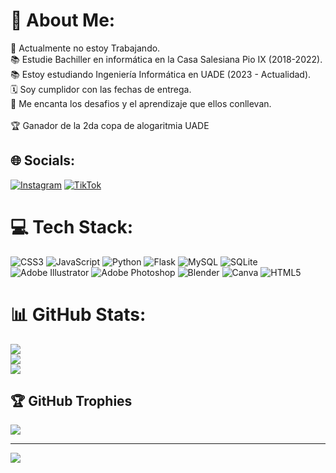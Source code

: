 # 💫 About Me:
💼 Actualmente no estoy Trabajando. <br>📚 Estudie Bachiller en informática en la Casa Salesiana Pio IX (2018-2022). <br>📚 Estoy estudiando Ingeniería Informática en UADE (2023 - Actualidad). <br>🗓 Soy cumplidor con las fechas de entrega. <br>🧩 Me encanta los desafios y el aprendizaje que ellos conllevan. <br><br> 🏆 Ganador de la 2da copa de alogaritmia UADE


## 🌐 Socials:
[![Instagram](https://img.shields.io/badge/Instagram-%23E4405F.svg?logo=Instagram&logoColor=white)](https://instagram.com/ivansanchez5484) [![TikTok](https://img.shields.io/badge/TikTok-%23000000.svg?logo=TikTok&logoColor=white)](https://tiktok.com/@pausatemporal) 

# 💻 Tech Stack:
![CSS3](https://img.shields.io/badge/css3-%231572B6.svg?style=for-the-badge&logo=css3&logoColor=white) ![JavaScript](https://img.shields.io/badge/javascript-%23323330.svg?style=for-the-badge&logo=javascript&logoColor=%23F7DF1E) ![Python](https://img.shields.io/badge/python-3670A0?style=for-the-badge&logo=python&logoColor=ffdd54) ![Flask](https://img.shields.io/badge/flask-%23000.svg?style=for-the-badge&logo=flask&logoColor=white) ![MySQL](https://img.shields.io/badge/mysql-%2300f.svg?style=for-the-badge&logo=mysql&logoColor=white) ![SQLite](https://img.shields.io/badge/sqlite-%2307405e.svg?style=for-the-badge&logo=sqlite&logoColor=white) ![Adobe Illustrator](https://img.shields.io/badge/adobeillustrator-%23FF9A00.svg?style=for-the-badge&logo=adobeillustrator&logoColor=white) ![Adobe Photoshop](https://img.shields.io/badge/adobephotoshop-%2331A8FF.svg?style=for-the-badge&logo=adobephotoshop&logoColor=white) ![Blender](https://img.shields.io/badge/blender-%23F5792A.svg?style=for-the-badge&logo=blender&logoColor=white) ![Canva](https://img.shields.io/badge/Canva-%2300C4CC.svg?style=for-the-badge&logo=Canva&logoColor=white) ![HTML5](https://img.shields.io/badge/html5-%23E34F26.svg?style=for-the-badge&logo=html5&logoColor=white)
# 📊 GitHub Stats:
![](https://github-readme-stats.vercel.app/api?username=IvanLSanchez&theme=default&hide_border=false&include_all_commits=false&count_private=false)<br/>
![](https://github-readme-streak-stats.herokuapp.com/?user=IvanLSanchez&theme=default&hide_border=false)<br/>
![](https://github-readme-stats.vercel.app/api/top-langs/?username=IvanLSanchez&theme=default&hide_border=false&include_all_commits=false&count_private=false&layout=compact)

## 🏆 GitHub Trophies
![](https://github-profile-trophy.vercel.app/?username=IvanLSanchez&theme=nord&no-frame=true&no-bg=false&margin-w=4)

---
[![](https://visitcount.itsvg.in/api?id=IvanLSanchez&icon=0&color=6)](https://visitcount.itsvg.in)

<!-- Proudly created with GPRM ( https://gprm.itsvg.in ) -->
